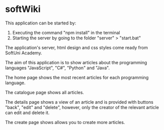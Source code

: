# softWiki

This application can be started by:
1. Executing the command "npm install" in the terminal
2. Starting the server by going to the folder "server" > "start.bat"

The application's server, html design and css styles come ready from SoftUni Academy.

The aim of this application is to show articles about the programming languages "JavaScript", "C#", "Python" and "Java".

The home page shows the most recent articles for each programming language.

The catalogue page shows all articles.

The details page shows a view of an article and is provided with buttons "back", "edit" and "delete", however, only the creator of the relevant article can edit and delete it.

The create page shows allows you to create more articles.
